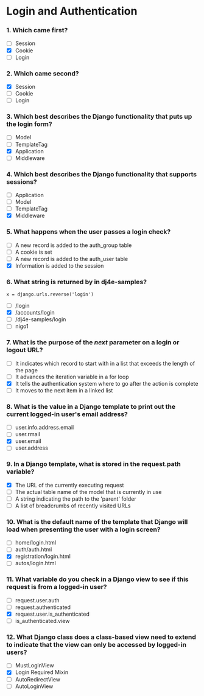 # Login and Authentication

### 1. Which came first?

- [ ] Session
- [x] Cookie
- [ ] Login

### 2. Which came second?

- [x] Session
- [ ] Cookie
- [ ] Login

### 3. Which best describes the Django functionality that puts up the login form?

- [ ] Model
- [ ] TemplateTag
- [x] Application
- [ ] Middleware

### 4. Which best describes the Django functionality that supports sessions?

- [ ] Application
- [ ] Model
- [ ] TemplateTag
- [x] Middleware

### 5. What happens when the user passes a login check?

- [ ] A new record is added to the auth_group table
- [ ] A cookie is set
- [ ] A new record is added to the auth_user table
- [x] Information is added to the session

### 6. What string is returned by in dj4e-samples?

`x = django.urls.reverse('login')`

- [ ] /login
- [x] /accounts/login
- [ ] /dj4e-samples/login
- [ ] nigo1

### 7. What is the purpose of the *next* parameter on a login or logout URL?

- [ ] It indicates which record to start with in a list that exceeds the length of the page
- [ ] It advances the iteration variable in a for loop
- [x] It tells the authentication system where to go after the action is complete
- [ ] It moves to the next item in a linked list

### 8. What is the value in a Django template to print out the current logged-in user's email address?

- [ ] user.info.address.email
- [ ] user.rmail
- [x] user.email
- [ ] user.address

### 9. In a Django template, what is stored in the request.path variable?

- [x] The URL of the currently executing request
- [ ] The actual table name of the model that is currently in use
- [ ] A string indicating the path to the 'parent' folder
- [ ] A list of breadcrumbs of recently visited URLs

### 10. What is the default name of the template that Django will load when presenting the user with a login screen?

- [ ] home/login.html
- [ ] auth/auth.html
- [x] registration/login.html
- [ ] autos/login.html

### 11. What variable do you check in a Django view to see if this request is from a logged-in user?

- [ ] request.user.auth
- [ ] request.authenticated
- [x] request.user.is_authenticated
- [ ] is_authenticated.view

### 12. What Django class does a class-based view need to extend to indicate that the view can only be accessed by logged-in users?

- [ ] MustLoginView
- [x] Login Required Mixin
- [ ] AutoRedirectView
- [ ] AutoLoginView
